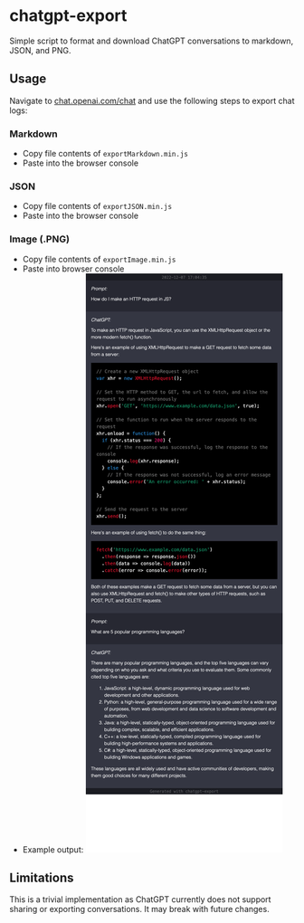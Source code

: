 # chatgpt-export

Simple script to format and download ChatGPT conversations to markdown, JSON, and PNG.

## Usage

 Navigate to [chat.openai.com/chat](https://chat.openai.com/chat) and use the following steps to export chat logs:

### Markdown

- Copy file contents of `exportMarkdown.min.js`
- Paste into the browser console
### JSON

- Copy file contents of `exportJSON.min.js`
- Paste into the browser console

### Image (.PNG)

- Copy file contents of `exportImage.min.js`
- Paste into browser console
- Example output:
![alt text](./public/chatgpt-export-example.png "chatgpt-export Example Output")

## Limitations

This is a trivial implementation as ChatGPT currently does not support sharing or exporting conversations. It may break with future changes.